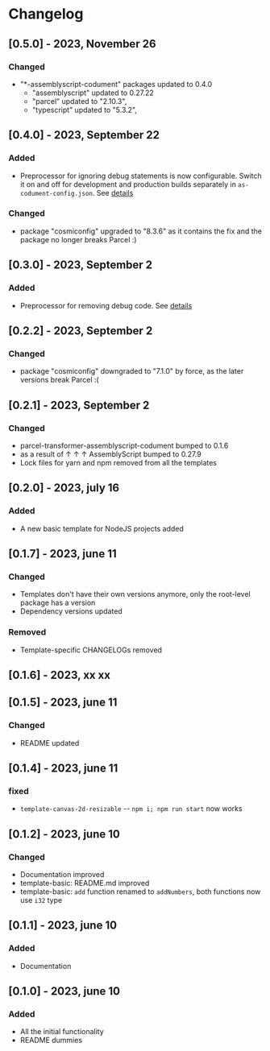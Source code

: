 # Changelog

## [0.5.0] - 2023, November 26
### Changed
- "*-assemblyscript-codument" packages updated to 0.4.0
  - "assemblyscript" updated to 0.27.22
  - "parcel" updated to "2.10.3",
  - "typescript" updated to  "5.3.2",

## [0.4.0] - 2023, September 22
### Added
- Preprocessor for ignoring debug statements is now configurable. Switch it on and off for development and production builds separately in `as-codument-config.json`. See [details](https://github.com/dipdowel/parcel-transformer-assemblyscript-codument/blob/master/parcel-transformer-assemblyscript-codument/README.md#releaseproduction)
### Changed
- package "cosmiconfig" upgraded to "8.3.6" as it contains the fix and the package no longer breaks Parcel :)
 
## [0.3.0] - 2023, September 2
### Added
- Preprocessor for removing debug code. See [details](https://github.com/dipdowel/parcel-transformer-assemblyscript-codument/blob/master/parcel-transformer-assemblyscript-codument/README.md#releaseproduction) 

## [0.2.2] - 2023, September 2
### Changed
- package "cosmiconfig" downgraded to "7.1.0" by force, as the later versions break Parcel :(


## [0.2.1] - 2023, September 2
### Changed
- parcel-transformer-assemblyscript-codument bumped to 0.1.6
- as a result of ↑ ↑ ↑ AssemblyScript bumped to 0.27.9
- Lock files for yarn and npm  removed from all the templates


## [0.2.0] - 2023, july 16
### Added
- A new basic template for NodeJS projects added

## [0.1.7] - 2023, june 11
### Changed
- Templates don't have their own versions anymore, only the root-level package has a version
- Dependency versions updated
### Removed
- Template-specific CHANGELOGs removed

## [0.1.6] - 2023, xx xx

## [0.1.5] - 2023, june 11
### Changed
- README updated

## [0.1.4] - 2023, june 11
### fixed
- `template-canvas-2d-resizable` -- `npm i; npm run start` now works  

## [0.1.2] - 2023, june 10
### Changed
- Documentation improved
- template-basic: README.md improved
- template-basic: `add` function renamed to `addNumbers`, both functions now use `i32` type

## [0.1.1] - 2023, june 10
### Added
- Documentation

## [0.1.0] - 2023, june 10
### Added
- All the initial functionality
- README dummies
